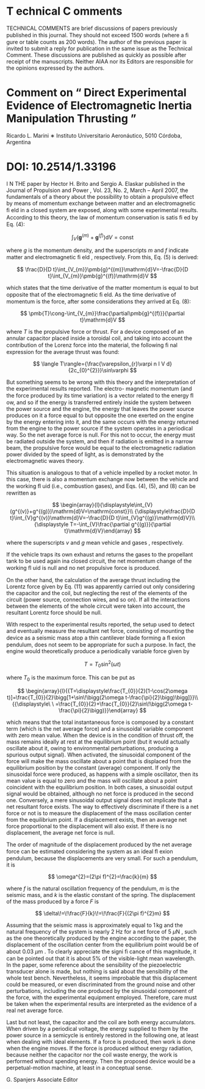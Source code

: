 # T echnical  C omments  

TECHNICAL COMMENTS are brief discussions of papers previously published in this journal. They should not exceed 1500 words (where a  ﬁ gure or table counts as 200 words). The author of the previous paper is invited to submit a reply for publication in the same issue as the Technical Comment. These discussions are published as quickly as possible after receipt of the manuscripts. Neither AIAA nor its Editors are responsible for the opinions expressed by the authors.  

# Comment on  “ Direct Experimental Evidence of Electromagnetic Inertia Manipulation Thrusting ”  

Ricardo L. Marini ∗ Instituto Universitario Aeronáutico, 5010 Córdoba, Argentina  

# DOI: 10.2514/1.33196  

I N THE paper by Hector H. Brito and Sergio A. Elaskar published in the  Journal of Propulsion and Power , Vol. 23, No. 2, March – April 2007, the fundamentals of a theory about the possibility to obtain a propulsive effect by means of momentum exchange between matter and an electromagnetic  ﬁ eld in a closed system are exposed, along with some experimental results. According to this theory, the law of momentum conservation is satis ﬁ ed by Eq. (4):  

$$
\int_{V}(\pmb{g}^{(m)}+\pmb{g}^{(f)})\mathrm{d}V=\mathrm{const}
$$  

where    $g$   is the momentum density, and the superscripts  $m$   and  $f$  indicate  matter  and  electromagnetic  ﬁ eld , respectively. From this, Eq. (5) is derived:  

$$
\frac{D}{D t}\int_{V_{m}}\pmb{g}^{(m)}\mathrm{d}V=-\frac{D}{D t}\int_{V_{m}}\pmb{g}^{(f)}\mathrm{d}V
$$  

which states that the time derivative of the matter momentum is equal to but opposite that of the electromagnetic  ﬁ eld. As the time derivative of momentum is the force, after some considerations they arrived at Eq. (8):  

$$
\pmb{T}\cong-\int_{V_{m}}\frac{\partial\pmb{g}^{(f)}}{\partial t}\mathrm{d}V
$$  

where  $T$   is the propulsive force or thrust. For a device composed of an annular capacitor placed inside a toroidal coil, and taking into account the contribution of the Lorenz force into the material, the following  ﬁ nal expression for the average thrust was found:  

$$
\langle T\rangle={\frac{\varepsilon_{r}\varpi n I V d}{2c_{0}^{2}}}\sin\varphi
$$  

But something seems to be wrong with this theory and the interpretation of the experimental results reported. The electro- magnetic momentum (and the force produced by its time variation) is a vector related to the energy  ﬂ ow, and so if the energy is transferred entirely inside the system between the power source and the engine, the energy that leaves the power source produces on it a force equal to but opposite the one exerted on the engine by the energy entering into it, and the same occurs with the energy returned from the engine to the power source if the system operates in a periodical way. So the net average force is null. For this not to occur, the energy must be radiated outside the system, and then if radiation is emitted in a narrow beam, the propulsive force would be equal to the electromagnetic radiation power divided by the speed of light, as is demonstrated by the electromagnetic waves theory.  

This situation is analogous to that of a vehicle impelled by a rocket motor. In this case, there is also a momentum exchange now between the vehicle and the working  ﬂ uid (i.e., combustion gases), and Eqs. (4), (5), and (8) can be rewritten as  

$$
\begin{array}{l}{\displaystyle\int_{V}(g^{(v)}+g^{(g)})\mathrm{d}V=\mathrm{const}}\\ {\displaystyle\frac{D}{D t}\int_{V}g^{(v)}\mathrm{d}V=-\frac{D}{D t}\int_{V}g^{(g)}\mathrm{d}V}\\ {\displaystyle T=-\int_{V}\frac{\partial g^{(g)}}{\partial t}\mathrm{d}V}\end{array}
$$  

where the superscripts  $v$   and  $g$   mean  vehicle  and  gases , respectively.  

If the vehicle traps its own exhaust and returns the gases to the propellant tank to be used again ina closed circuit, the net momentum change of the working  ﬂ uid is null and no net propulsive force is produced.  

On the other hand, the calculation of the average thrust including the Lorentz force given by Eq. (11) was apparently carried out only considering the capacitor and the coil, but neglecting the rest of the elements of the circuit (power source, connection wires, and so on). If all the interactions between the elements of the whole circuit were taken into account, the resultant Lorentz force should be null.  

With respect to the experimental results reported, the setup used to detect and eventually measure the resultant net force, consisting of mounting the device as a seismic mass atop a thin cantilever blade forming a  ﬂ exion pendulum, does not seem to be appropriate for such a purpose. In fact, the engine would theoretically produce a periodically variable force given by  

$$
T=T_{0}\mathrm{sin}^{2}{(\omega t)}
$$  

where  $T_{0}$   is the maximum force. This can be put as  

$$
\begin{array}{l}{{T=\displaystyle\frac{T_{0}}{2}[1-\cos(2\omega t)]=\frac{T_{0}}{2}\bigg[1+\sin\!\bigg(2\omega t-\frac{\pi}{2}\bigg)\bigg]}}\\ {{\displaystyle\ \ =\frac{T_{0}}{2}+\frac{T_{0}}{2}\sin\!\bigg(2\omega t-\frac{\pi}{2}\bigg)}}\end{array}
$$  

which means that the total instantaneous force is composed by a constant term (which is the net average force) and a sinusoidal variable component with zero mean value. When the device is in the condition of thrust off, the mass remains ideally at rest at the equilibrium point (but it would actually oscillate about it, owing to environmental perturbations, producing a spurious output signal). When activated, the sinusoidal component of the force will make the mass oscillate about a point that is displaced from the equilibrium position by the constant (average) component. If only the sinusoidal force were produced, as happens with a simple oscillator, then its mean value is equal to zero and the mass will oscillate about a point coincident with the equilibrium position. In both cases, a sinusoidal output signal would be obtained, although no net force is produced in the second one. Conversely, a mere sinusoidal output signal does not implicate that a net resultant force exists. The way to effectively discriminate if there is a net force or not is to measure the displacement of the mass oscillation center from the equilibrium point. If a displacement exists, then an average net force proportional to the displacement will also exist. If there is no displacement, the average net force is null.  

The order of magnitude of the displacement produced by the net average force can be estimated considering the system as an ideal ﬂ exion pendulum, because the displacements are very small. For such a pendulum, it is  

$$
\omega^{2}=(2\pi f)^{2}=\frac{k}{m}
$$  

where  $f$   is the natural oscillation frequency of the pendulum,  $m$   is the seismic mass, and    $k$   is the elastic constant of the spring. The displacement of the mass produced by a force  $F$   is  

$$
\delta\!=\!\frac{F}{k}\!=\!\frac{F}{(2\pi f)^{2}m}
$$  

Assuming that the seismic mass is approximately equal to  $1\,\mathrm{kg}$   and the natural frequency of the system is nearly  $2\:\mathrm{Hz}$   for a net force of  $5~\mu\mathrm{N}$  , such as the one theoretically produced by the engine according to the paper, the displacement of the oscillation center from the equilibrium point would be of about  $0.03\ \mu\mathrm{m}$  . To clearly appreciate the signi ﬁ cance of this magnitude, it can be pointed out that it is about  $5\%$   of the visible-light mean wavelength. In the paper, some reference about the sensibility of the piezoelectric transducer alone is made, but nothing is said about the sensibility of the whole test bench. Nevertheless, it seems improbable that this displacement could be measured, or even discriminated from the ground noise and other perturbations, including the one produced by the sinusoidal component of the force, with the experimental equipment employed. Therefore, care must be taken when the experimental results are interpreted as the evidence of a real net average force.  

Last but not least, the capacitor and the coil are both energy accumulators. When driven by a periodical voltage, the energy supplied to them by the power source in a semicycle is entirely restored in the following one, at least when dealing with ideal elements. If a force is produced, then work is done when the engine moves. If the force is produced without energy radiation, because neither the capacitor nor the coil waste energy, the work is performed without spending energy. Then the proposed device would be a perpetual-motion machine, at least in a conceptual sense.  

G. Spanjers Associate Editor  